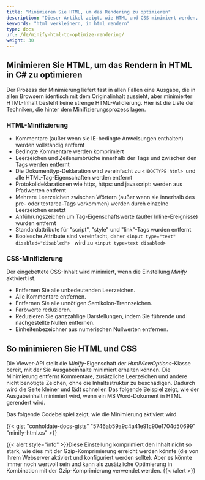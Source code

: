 ```yaml
---
title: "Minimieren Sie HTML, um das Rendering zu optimieren"
description: "Dieser Artikel zeigt, wie HTML und CSS minimiert werden, wenn Dokumente in HTML gerendert werden."
keywords: "html verkleinern, in html rendern"
type: docs
url: /de/minify-html-to-optimize-rendering/
weight: 30
---
```



## Minimieren Sie HTML, um das Rendern in HTML in C# zu optimieren

Der Prozess der Minimierung liefert fast in allen Fällen eine Ausgabe, die in allen Browsern identisch mit dem Originalinhalt aussieht, aber minimierter HTML-Inhalt besteht keine strenge HTML-Validierung. Hier ist die Liste der Techniken, die hinter dem Minifizierungsprozess lagen.

### HTML-Minifizierung

* Kommentare (außer wenn sie IE-bedingte Anweisungen enthalten) werden vollständig entfernt
* Bedingte Kommentare werden komprimiert
* Leerzeichen und Zeilenumbrüche innerhalb der Tags und zwischen den Tags werden entfernt
* Die Dokumenttyp-Deklaration wird vereinfacht zu `<!DOCTYPE html> `und alle HTML-Tag-Eigenschaften werden entfernt
* Protokolldeklarationen wie http:, https: und javascript: werden aus Pfadwerten entfernt
* Mehrere Leerzeichen zwischen Wörtern (außer wenn sie innerhalb des pre- oder textarea-Tags vorkommen) werden durch einzelne Leerzeichen ersetzt
* Anführungszeichen um Tag-Eigenschaftswerte (außer Inline-Ereignisse) wurden entfernt
* Standardattribute für "script", "style" und "link"-Tags wurden entfernt
* Boolesche Attribute sind vereinfacht, daher `<input type="text" disabled="disabled"> ` wird zu `<input type=text disabled> `

### CSS-Minifizierung

Der eingebettete CSS-Inhalt wird minimiert, wenn die Einstellung *Minify* aktiviert ist.

* Entfernen Sie alle unbedeutenden Leerzeichen.
* Alle Kommentare entfernen.
* Entfernen Sie alle unnötigen Semikolon-Trennzeichen.
* Farbwerte reduzieren.
* Reduzieren Sie ganzzahlige Darstellungen, indem Sie führende und nachgestellte Nullen entfernen.
* Einheitenbezeichner aus numerischen Nullwerten entfernen.

## So minimieren Sie HTML und CSS

Die Viewer-API stellt die *Minify*-Eigenschaft der *HtmlViewOptions*-Klasse bereit, mit der Sie Ausgabeinhalte minimiert erhalten können. Die Minimierung entfernt Kommentare, zusätzliche Leerzeichen und andere nicht benötigte Zeichen, ohne die Inhaltsstruktur zu beschädigen. Dadurch wird die Seite kleiner und lädt schneller. Das folgende Beispiel zeigt, wie der Ausgabeinhalt minimiert wird, wenn ein MS Word-Dokument in HTML gerendert wird.

Das folgende Codebeispiel zeigt, wie die Minimierung aktiviert wird.

{{< gist "conholdate-docs-gists" "5746ab59a9c4a41e91c90e1704d50699" "minify-html.cs" >}}

{{< alert style="info" >}}Diese Einstellung komprimiert den Inhalt nicht so stark, wie dies mit der Gzip-Komprimierung erreicht werden könnte (die von Ihrem Webserver aktiviert und konfiguriert werden sollte). Aber es könnte immer noch wertvoll sein und kann als zusätzliche Optimierung in Kombination mit der Gzip-Komprimierung verwendet werden. {{< /alert >}}







